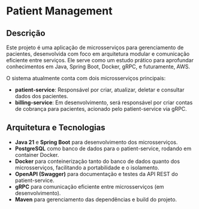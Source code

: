 # Patient Management

## Descrição

Este projeto é uma aplicação de microsserviços para gerenciamento de pacientes, desenvolvida com foco em arquitetura modular e comunicação eficiente entre serviços. Ele serve como um estudo prático para aprofundar conhecimentos em Java, Spring Boot, Docker, gRPC, e futuramente, AWS.

O sistema atualmente conta com dois microsserviços principais:

- **patient-service**: Responsável por criar, atualizar, deletar e consultar dados dos pacientes.
- **billing-service**: Em desenvolvimento, será responsável por criar contas de cobrança para pacientes, acionado pelo patient-service via gRPC.

## Arquitetura e Tecnologias

- **Java 21** e **Spring Boot** para desenvolvimento dos microsserviços.
- **PostgreSQL** como banco de dados para o patient-service, rodando em container Docker.
- **Docker** para conteinerização tanto do banco de dados quanto dos microsserviços, facilitando a portabilidade e o isolamento.
- **OpenAPI (Swagger)** para documentação e testes da API REST do patient-service.
- **gRPC** para comunicação eficiente entre microsserviços (em desenvolvimento).
- **Maven** para gerenciamento das dependências e build do projeto.
